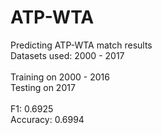 # ATP-WTA
Predicting ATP-WTA match results
<br>
Datasets used: 2000 - 2017
<br><br>
Training on 2000 - 2016
<br>
Testing on 2017
<br><br>
F1: 0.6925
<br>
Accuracy: 0.6994
